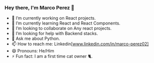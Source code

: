 ### Hey there, I'm Marco Perez 👋


- 🔭 I’m currently working on React projects.
- 🌱 I’m currently learning React and React Components.
- 👯 I’m looking to collaborate on Any react projects.
- 🤔 I’m looking for help with Backend stacks.
- 💬 Ask me about Python.
- 📫 How to reach me: Linkedin[www.linkedin.com/in/marco-perez02] 
- 😄 Pronouns: He/Him
- ⚡ Fun fact: I am a first time cat owner :cat2:.

